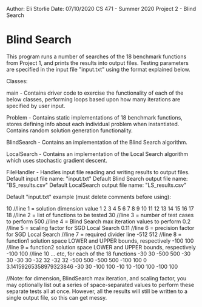 Author: Eli Storlie
Date: 07/10/2020
CS 471 - Summer 2020
Project 2 - Blind Search

# Blind Search

This program runs a number of searches of the 18 benchmark functions from Project 1, and prints the results into output files. Testing parameters are specified in the input file "input.txt" using the format explained below.

Classes:

main - Contains driver code to exercise the functionality of each of the below classes, performing loops based upon how many iterations are specified by user input.

Problem - Contains static implementations of 18 benchmark functions, stores defining info about each individual problem when instantiated. Contains random solution generation functionality.

BlindSearch - Contains an implementation of the Blind Search algorithm.

LocalSearch - Contains an implementation of the Local Search algorithm which uses stochastic gradient descent.

FileHandler - Handles input file reading and writing results to output files.
Default input file name: "input.txt"
Default Blind Search output file name: "BS_results.csv"
Default LocalSearch output file name: "LS_results.csv"

Default "input.txt" example (must delete comments before using):

10		//line 1 = solution dimension value
1 2 3 4 5 6 7 8 9 10 11 12 13 14 15 16 17 18	//line 2 = list of functions to be tested
30		//line 3 = number of test cases to perform
500		//line 4 = Blind Search max iteration values to perform
0.2		//line 5 = scaling factor for SGD Local Search
0.11		//line 6 = precision factor for SGD Local Search
		//line 7 = required divider line
-512 512	//line 8 = function1 solution space LOWER and UPPER bounds, respectively
-100 100	//line 9 = function2 solution space LOWER and UPPER bounds, respectively
-100 100	//line 10 ... etc, for each of the 18 functions
-30 30
-500 500
-30 30
-30 30
-32 32
-32 32
-500 500
-500 500
-100 100
0 3.14159265358979323846
-30 30
-100 100
-10 10
-100 100
-100 100

//Note: for dimension, BlindSearch max iteration, and scaling factor, you may optionally list out a series of space-separated values to perform these separate tests all at once. However, all the results will still be written to a single output file, so this can get messy.